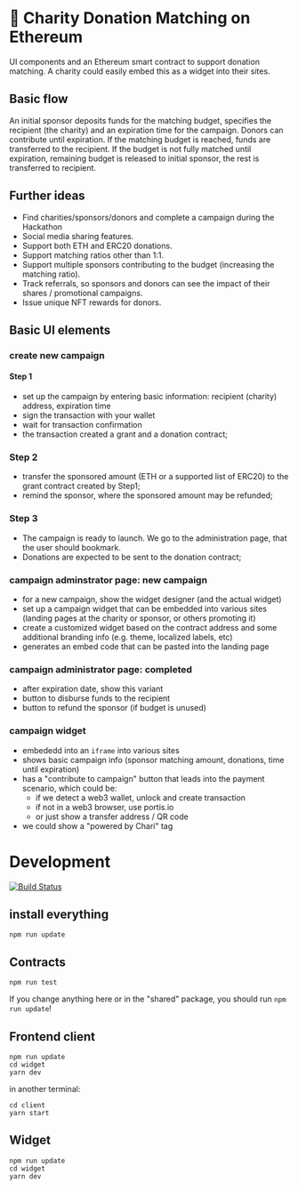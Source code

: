 # 💸 Charity Donation Matching on Ethereum

UI components and an Ethereum smart contract to support donation matching. A charity could easily embed this as a widget into their sites.

## Basic flow
An initial sponsor deposits funds for the matching budget, specifies the recipient (the charity) and an expiration time for the campaign. Donors can contribute until expiration. If the matching budget is reached, funds are transferred to the recipient. If the budget is not fully matched until expiration, remaining budget is released to initial sponsor, the rest is transferred to recipient.

## Further ideas
* Find charities/sponsors/donors and complete a campaign during the Hackathon
* Social media sharing features.
* Support both ETH and ERC20 donations.
* Support matching ratios other than 1:1. 
* Support multiple sponsors contributing to the budget (increasing the matching ratio).
* Track referrals, so sponsors and donors can see the impact of their shares / promotional campaigns.
* Issue unique NFT rewards for donors.


## Basic UI elements 

### create new campaign

#### Step 1
 * set up the campaign by entering basic information: recipient (charity) address, expiration time
 * sign the transaction with your wallet
 * wait for transaction confirmation
 * the transaction created a grant and a donation contract; 

### Step 2
 * transfer the sponsored amount (ETH or a supported list of ERC20) to the grant contract created by Step1;
 * remind the sponsor, where the sponsored amount may be refunded;

### Step 3
 * The campaign is ready to launch. We go to the administration page, that the user should bookmark.
 * Donations are expected to be sent to the donation contract;

### campaign adminstrator page: new campaign
 * for a new campaign, show the widget designer (and the actual widget)
 * set up a campaign widget that can be embedded into various sites (landing pages at the charity or sponsor, or others promoting it)
 * create a customized widget based on the contract address and some additional branding info (e.g. theme, localized labels, etc)
 * generates an embed code that can be pasted into the landing page

### campaign administrator page: completed
 * after expiration date, show this variant
 * button to disburse funds to the recipient
 * button to refund the sponsor (if budget is unused)

### campaign widget
 * embededd into an `iframe` into various sites
 * shows basic campaign info (sponsor matching amount, donations, time until expiration)
 * has a "contribute to campaign" button that leads into the payment scenario, which could be:
   * if we detect a web3 wallet, unlock and create transaction
   * if not in a web3 browser, use portis.io
   * or just show a transfer address / QR code
 * we could show a "powered by Chari" tag


# Development

[![Build Status](https://travis-ci.org/DecentLabs/DonationMatching.svg?branch=master)](https://travis-ci.org/DecentLabs/DonationMatching)

## install everything
```
npm run update
```

## Contracts

```
npm run test
```

If you change anything here or in the "shared" package, you should run ```npm run update```!


## Frontend client

```
npm run update
cd widget
yarn dev
```
in another terminal:
```
cd client
yarn start
```

## Widget
```
npm run update
cd widget
yarn dev
```
